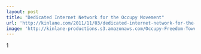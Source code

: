 ```yaml
---
layout: post
title: "Dedicated Internet Network for the Occupy Movement"
url: 'http://kinlane.com/2011/11/03/dedicated-internet-network-for-the-occupy-movement/'
image: 'http://kinlane-productions.s3.amazonaws.com/Occupy-Freedom-Towers.png'
---
```


1